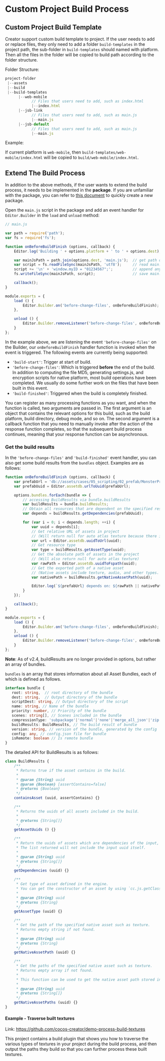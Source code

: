 # Custom Project Build Process

## Custom Project Build Template

Creator support custom build template to project. If the user needs to add or replace files, they only need to add a folder `build-templates` in the project path, the sub-folder in `build-templates` should named with platform. Then all the files in the folder will be copied to build path according to the folder structure.

Folder Structure: 

```js
project-folder
 |--assets
 |--build
 |--build-templates
      |--web-mobile
            // Files that users need to add, such as index.html
            |--index.html
      |--jsb-link
            // Files that users need to add, such as main.js
            |--main.js
      |--jsb-default
            // Files that users need to add, such as main.js
            |--main.js
```

Example:

If current platform is `web-mobile`, then `build-templates/web-mobile/index.html` will be copied to `build/web-mobile/index.html`.

## Extend The Build Process

In addition to the above methods, if the user wants to extend the build process, it needs to be implemented in the **package**. If you are unfamiliar with the package, you can refer to [this document](../extension/your-first-extension.md) to quickly create a new package.

Open the `main.js` script in the package and add an event handler for `Editor.Builder` in the `load` and `unload` method:

```js
// main.js

var path = require('path');
var fs = require('fs');

function onBeforeBuildFinish (options, callback) {
    Editor.log('Building ' + options.platform + ' to ' + options.dest); // you can display a log in the Console panel

    var mainJsPath = path.join(options.dest, 'main.js');  // get path of main.js in build folder
    var script = fs.readFileSync(mainJsPath, 'utf8');     // read main.js
    script += '\n' + 'window.myID = "01234567";';         // append any scripts as you need
    fs.writeFileSync(mainJsPath, script);                 // save main.js

    callback();
}

module.exports = {
    load () {
        Editor.Builder.on('before-change-files', onBeforeBuildFinish);
    },

    unload () {
        Editor.Builder.removeListener('before-change-files', onBeforeBuildFinish);
    }
};
```

In the example above, we are listening the event `'before-change-files'` on the Builder, our `onBeforeBuildFinish` handler function is invoked when the event is triggered. The following events are currently being supported:
- `'build-start'`: Trigger at start of build.
- `'before-change-files'`: Which is triggered **before** the end of the build. In addition to computing the file MD5, generating settings.js, and encryption scripts for native platform, most build operations have been completed. We usually do some further work on the files that have been built in this event.
- `'build-finished'`: Triggered when the build is completely finished.

You can register as many processing functions as you want, and when the function is called, two arguments are passed in. The first argument is an object that contains the relevant options for this build, such as the build platform, build directory, debug mode, and so on. The second argument is a callback function that you need to manually invoke after the action of the response function completes, so that the subsequent build process continues, meaning that your response function can be asynchronous.

### Get the build results

In the `'before-change-files'` and `'build-finished'` event handler, you can also get some build results from the `bundles` object. Examples are as follows:

```js
function onBeforeBuildFinish (options, callback) {
    var prefabUrl = 'db://assets/cases/05_scripting/02_prefab/MonsterPrefab.prefab';
    var prefabUuid = Editor.assetdb.urlToUuid(prefabUrl);

    options.bundles.forEach(bundle => {
        // accessing BuildResults via bundle.buildResults
        var buildResults = bundle.buildResults;
        // Obtain all resources that are dependent on the specified resource
        var depends = buildResults.getDependencies(prefabUuid);

        for (var i = 0; i < depends.length; ++i) {
            var uuid = depends[i];
            // Get relative URL of assets in project
            // (Will return null for auto atlas texture because there is no raw asset associated with it in the project)
            var url = Editor.assetdb.uuidToUrl(uuid);
            // Get resource type
            var type = buildResults.getAssetType(uuid);
            // Get the absolute path of assets in the project
            // (Will also return null for auto atlas texture)
            var rawPath = Editor.assetdb.uuidToFspath(uuid);
            // Get the exported path of a native asset
            // (Native assets include texture, audio, and other types. If not native assets will return null)
            var nativePath = buildResults.getNativeAssetPath(uuid);

            Editor.log(`${prefabUrl} depends on: ${rawPath || nativePath} (${type})`);
        }
    });

    callback();
}

module.exports = {
    load () {
        Editor.Builder.on('before-change-files', onBeforeBuildFinish);
    },
    unload () {
        Editor.Builder.removeListener('before-change-files', onBeforeBuildFinish);
    }
};
```

**Note**: As of v2.4, buildResults are no longer provided in options, but rather an array of bundles.

 `bundles` is an array that stores information about all Asset Bundles, each of which is defined as follows.

 ```typescript
interface bundle {
    root: string,  // root directory of the bundle
    dest: string,  // Output directory of the bundle
    scriptDest: string, // Output directory of the script
    name: string, // Name of the bundle
    priority: number, // Priority of the bundle
    scenes: string[], // Scenes included in the bundle
    compressionType: 'subpackage'|'normal'|'none'|'merge_all_json'|'zip', // Compression type of the bundle
    buildResults: BuildResults, // The build result of bundle
    version: string, // version of the bundle, generated by the config
    config: any, // config.json file for bundle
    isRemote: boolean // Is remote bundle
}
```

The detailed API for BuildResults is as follows:

```js
class BuildResults {
    /**
     * Returns true if the asset contains in the build.
     *
     * @param {String} uuid
     * @param {Boolean} [assertContains=false]
     * @returns {Boolean}
     */
    containsAsset (uuid, assertContains) {}

    /**
     * Returns the uuids of all assets included in the build.
     *
     * @returns {String[]}
     */
    getAssetUuids () {}

    /**
     * Return the uuids of assets which are dependencies of the input, also include all indirect dependencies.
     * The list returned will not include the input uuid itself.
     *
     * @param {String} uuid
     * @returns {String[]}
     */
    getDependencies (uuid) {}

    /**
     * Get type of asset defined in the engine.
     * You can get the constructor of an asset by using `cc.js.getClassByName(type)`.
     *
     * @param {String} uuid
     * @returns {String}
     */
    getAssetType (uuid) {}

    /**
     * Get the path of the specified native asset such as texture.
     * Returns empty string if not found.
     *
     * @param {String} uuid
     * @returns {String}
     */
    getNativeAssetPath (uuid) {}

    /**
     * Get the paths of the specified native asset such as texture.
     * Returns empty array if not found.
     * 
     * This function can be used to get the native asset path stored in all compressed formats of the texture.
     *
     * @param {String} uuid
     * @returns {String[]}
     */
    getNativeAssetPaths (uuid) {}
}
```

#### Example - Traverse built textures

Link: <https://github.com/cocos-creator/demo-process-build-textures>

This project contains a build plugin that shows you how to traverse the various types of textures in your project during the build process, and then output the paths they build so that you can further process these built textures.
